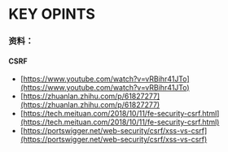 # KEY OPINTS

### 资料：

#### CSRF

* [https://www.youtube.com/watch?v=vRBihr41JTo](https://www.youtube.com/watch?v=vRBihr41JTo)
* [https://zhuanlan.zhihu.com/p/61827277](https://zhuanlan.zhihu.com/p/61827277)
* [https://tech.meituan.com/2018/10/11/fe-security-csrf.html](https://tech.meituan.com/2018/10/11/fe-security-csrf.html)
* [https://portswigger.net/web-security/csrf/xss-vs-csrf](https://portswigger.net/web-security/csrf/xss-vs-csrf)

